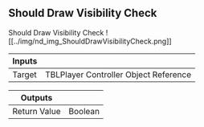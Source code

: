 ## Should Draw Visibility Check
Should Draw Visibility Check
![[../img/nd_img_ShouldDrawVisibilityCheck.png]]

|Inputs||
|--|--|
| Target | TBLPlayer Controller Object Reference |

|Outputs||
|--|--|
| Return Value | Boolean |
